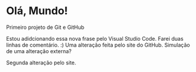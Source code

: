 # Olá, Mundo!
 Primeiro projeto de Git e GitHub

 Estou adidcionando essa nova frase pelo Visual Studio Code.
 Farei duas linhas de comentário. :)
Uma alteração feita pelo site do GitHub. Simulação de uma alteração externa?

Segunda alteração pelo site. 
